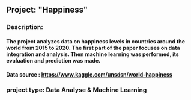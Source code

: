 ## Project: "Happiness"

### Description:
#### The project analyzes data on happiness levels in countries around the world from 2015 to 2020. The first part of the paper focuses on data integration and analysis. Then machine learning was performed, its evaluation and prediction was made.

#### Data source : https://www.kaggle.com/unsdsn/world-happiness

### project type: Data Analyse & Machine Learning
